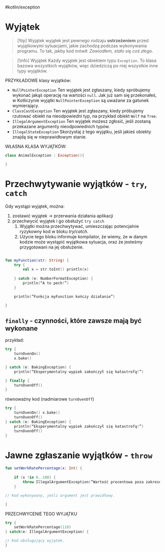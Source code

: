 #kotlin/exception

# Wyjątek

>[!tip] Wyjątek
>wyjątek jest pewnego rodzaju **ostrzeżeniem** przed wyjątkowymi sytuacjami, jakie zachodzą podczas wykonywania programu. 
>To tak, jakby kod mówił: *Zawiodłem, stało się coś złego*.

>[!info] Wyjątek
>Każdy wyjątek jest obiektem typu `Exception`. 
>To klasa bazowa wszystkich wyjątków, więc dziedziczą po niej wszystkie inne typy wyjątków.

PRZYKŁADOWE klasy wyjątków:
- `NullPointerException` Ten wyjątek jest zgłaszany, kiedy spróbujemy wykonać jakąś operację na wartości `null`. Jak już sam się przekonałeś, w Kotliczynie wyjątki `NullPointerException` są uważane za gatunek wymierający.
- `ClassCastException` Ten wyjątek jest zgłaszany, kiedy próbujemy rzutować obiekt na nieodpowiedni typ, na przykład obiekt `Wolf` na `Tree`.
- `IllegalArgumentException` Ten wyjątek możesz zgłosić, jeśli zostaną przekazane argumenty nieodpowiednich typów.
- `IllegalStateException` Skorzystaj z tego wyjątku, jeśli jakieś obiekty znajdą się w nieprawidłowym stanie.

WŁASNA KLASA WYJĄTKÓW:
```kotlin
class AnimalException : Exception(){

}
```


# Przechwytywanie wyjątków - `try`, `catch`
Gdy wystąpi wyjątek, można:
1. zostawić wyjątek -> przerwania działania aplikacji
2. przechwycić wyjątek i go obsłużyć `try catch`
	1. Wyjątki można przechwytywać, umieszczając potencjalnie ryzykowny kod w bloku *try/catch*.
	2. Użycie tego bloku informuje kompilator, że wiemy, że w danym kodzie może wystąpić wyjątkowa sytuacja, oraz że jesteśmy przygotowani na jej obsłużenie.

```kotlin

fun myFunction(str: String) {
	try {
		val x = str.toInt() println(x)
	
	} catch (e: NumberFormatException) {
		println(“A to pech!”)
	}

	println(”Funkcja myFunction kończy działanie”) 

}
```

## `finally` - czynności, które zawsze mają być wykonane

przykład:
```kotlin
try {
	turnOvenOn() 
	x.bake()

} catch (e: BakingException) {
	println(“Eksperymentalny wypiek zakończył się katastrofą!”)

} finally { 
	turnOvenOff()
}
```
równoważny kod (nadmiarowe `turnOvenOff`)
```kotlin
try {
	turnOvenOn() x.bake()
	turnOvenOff()
} catch (e: BakingException) {
	println(“Eksperymentalny wypiek zakończył się katastrofą!”)
	turnOvenOff()
}
```

# Jawne zgłaszanie wyjątków - `throw`

```kotlin
fun setWorkRatePercentage(x: Int) { 
	
	if (x !in 0..100) {
		throw IllegalArgumentException(“Wartość procentowa poza zakresem 0..100: $x”)
	}

// Kod wykonywany, jeśli argument jest prawidłowy.

}
```

PRZECHWYCENIE TEGO WYJĄTKU
```kotlin
try { 
	setWorkRatePercentage(110) 
} catch(e: IllegalArgumentException) {

// Kod obsługujący wyjątek.
}
```




















